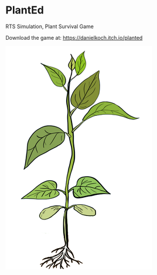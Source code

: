 # PlantEd
RTS Simulation, Plant Survival Game


Download the game at:
https://danielkoch.itch.io/planted

![Image of Plant](https://github.com/NAMlab/PlantEd/blob/main/assets/plant_complete.png)
